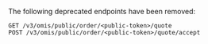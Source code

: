 The following deprecated endpoints have been removed:

    GET /v3/omis/public/order/<public-token>/quote
    POST /v3/omis/public/order/<public-token>/quote/accept
